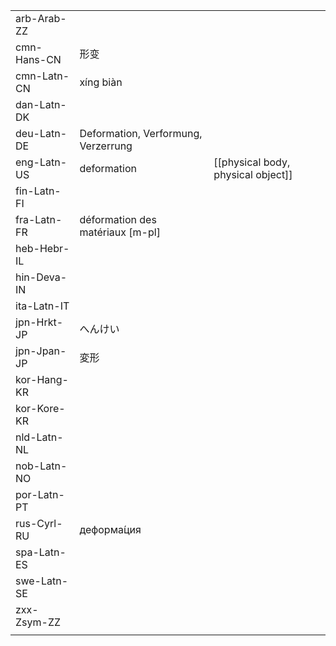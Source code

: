 | | | |
|-|-|-|
| arb-Arab-ZZ |  |  |
| cmn-Hans-CN | 形变 |  |
| cmn-Latn-CN | xíng biàn |  |
| dan-Latn-DK |  |  |
| deu-Latn-DE | Deformation, Verformung, Verzerrung |  |
| eng-Latn-US | deformation | [[physical body, physical object]] |
| fin-Latn-FI |  |  |
| fra-Latn-FR | déformation des matériaux [m-pl] |  |
| heb-Hebr-IL |  |  |
| hin-Deva-IN |  |  |
| ita-Latn-IT |  |  |
| jpn-Hrkt-JP | へんけい |  |
| jpn-Jpan-JP | 変形 |  |
| kor-Hang-KR |  |  |
| kor-Kore-KR |  |  |
| nld-Latn-NL |  |  |
| nob-Latn-NO |  |  |
| por-Latn-PT |  |  |
| rus-Cyrl-RU | деформа́ция |  |
| spa-Latn-ES |  |  |
| swe-Latn-SE |  |  |
| zxx-Zsym-ZZ |  |  |
|  |  |  |